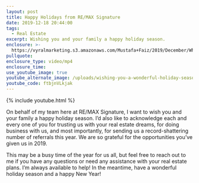 ```yaml
---
layout: post
title: Happy Holidays from RE/MAX Signature
date: 2019-12-18 20:44:00
tags:
  - Real Estate
excerpt: Wishing you and your family a happy holiday season.
enclosure: >-
  https://vyralmarketing.s3.amazonaws.com/Mustafa+Faiz/2019/December/What+Is+Selling+Your+Home+in+the+Winter+Really+Like_.mp4
pullquote:
enclosure_type: video/mp4
enclosure_time:
use_youtube_image: true
youtube_alternate_image: /uploads/wishing-you-a-wonderful-holiday-season-youtube.jpg
youtube_code: ftbjnVLkjak
---
```


{% include youtube.html %}&nbsp;

On behalf of my team here at RE/MAX Signature, I want to wish you and your family a happy holiday season. I’d also like to acknowledge each and every one of you for trusting us with your real estate dreams, for doing business with us, and most importantly, for sending us a record-shattering number of referrals this year. We are so grateful for the opportunities you’ve given us in 2019.&nbsp;

This may be a busy time of the year for us all, but feel free to reach out to me if you have any questions or need any assistance with your real estate plans. I’m always available to help\! In the meantime, have a wonderful holiday season and a happy New Year\!